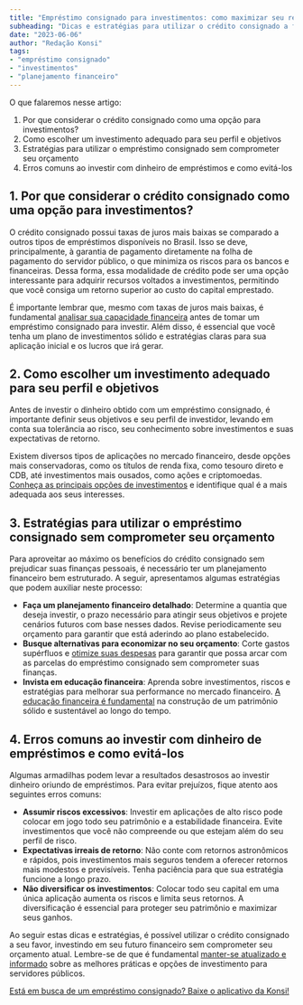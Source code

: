 ```yaml
---
title: "Empréstimo consignado para investimentos: como maximizar seu retorno sem comprometer seu orçamento"
subheading: "Dicas e estratégias para utilizar o crédito consignado a favor de seus investimentos e garantir uma vida financeira mais tranquila no futuro"
date: "2023-06-06"
author: "Redação Konsi"
tags:
- "empréstimo consignado"
- "investimentos"
- "planejamento financeiro"
---
```


O que falaremos nesse artigo:

1. Por que considerar o crédito consignado como uma opção para investimentos?
2. Como escolher um investimento adequado para seu perfil e objetivos
3. Estratégias para utilizar o empréstimo consignado sem comprometer seu orçamento
4. Erros comuns ao investir com dinheiro de empréstimos e como evitá-los

## 1. Por que considerar o crédito consignado como uma opção para investimentos?

O crédito consignado possui taxas de juros mais baixas se comparado a outros tipos de empréstimos disponíveis no Brasil. Isso se deve, principalmente, à garantia de pagamento diretamente na folha de pagamento do servidor público, o que minimiza os riscos para os bancos e financeiras. Dessa forma, essa modalidade de crédito pode ser uma opção interessante para adquirir recursos voltados a investimentos, permitindo que você consiga um retorno superior ao custo do capital emprestado.

É importante lembrar que, mesmo com taxas de juros mais baixas, é fundamental [analisar sua capacidade financeira](https://konsi.com.br/postagens/como-criar-e-manter-o-equilbrio-financeiro-um-guia-para-servidores-pblicos) antes de tomar um empréstimo consignado para investir. Além disso, é essencial que você tenha um plano de investimentos sólido e estratégias claras para sua aplicação inicial e os lucros que irá gerar.

## 2. Como escolher um investimento adequado para seu perfil e objetivos

Antes de investir o dinheiro obtido com um empréstimo consignado, é importante definir seus objetivos e seu perfil de investidor, levando em conta sua tolerância ao risco, seu conhecimento sobre investimentos e suas expectativas de retorno.

Existem diversos tipos de aplicações no mercado financeiro, desde opções mais conservadoras, como os títulos de renda fixa, como tesouro direto e CDB, até investimentos mais ousados, como ações e criptomoedas. [Conheça as principais opções de investimentos](https://konsi.com.br/postagens/investimento-para-servidores-pblicos-conhecendo-as-melhores-opes) e identifique qual é a mais adequada aos seus interesses.

## 3. Estratégias para utilizar o empréstimo consignado sem comprometer seu orçamento

Para aproveitar ao máximo os benefícios do crédito consignado sem prejudicar suas finanças pessoais, é necessário ter um planejamento financeiro bem estruturado. A seguir, apresentamos algumas estratégias que podem auxiliar neste processo:

- **Faça um planejamento financeiro detalhado**: Determine a quantia que deseja investir, o prazo necessário para atingir seus objetivos e projete cenários futuros com base nesses dados. Revise periodicamente seu orçamento para garantir que está aderindo ao plano estabelecido.
- **Busque alternativas para economizar no seu orçamento**: Corte gastos supérfluos e [otimize suas despesas](https://konsi.com.br/postagens/7-dicas-para-servidores-publicos-economizarem-dinheiro) para garantir que possa arcar com as parcelas do empréstimo consignado sem comprometer suas finanças.
- **Invista em educação financeira**: Aprenda sobre investimentos, riscos e estratégias para melhorar sua performance no mercado financeiro. [A educação financeira é fundamental](https://konsi.com.br/postagens/a-importncia-da-educao-financeira-para-servidores-pblicos-e-como-implement-la-em-sua-vida) na construção de um patrimônio sólido e sustentável ao longo do tempo.

## 4. Erros comuns ao investir com dinheiro de empréstimos e como evitá-los

Algumas armadilhas podem levar a resultados desastrosos ao investir dinheiro oriundo de empréstimos. Para evitar prejuízos, fique atento aos seguintes erros comuns:

- **Assumir riscos excessivos**: Investir em aplicações de alto risco pode colocar em jogo todo seu patrimônio e a estabilidade financeira. Evite investimentos que você não compreende ou que estejam além do seu perfil de risco.
- **Expectativas irreais de retorno**: Não conte com retornos astronômicos e rápidos, pois investimentos mais seguros tendem a oferecer retornos mais modestos e previsíveis. Tenha paciência para que sua estratégia funcione a longo prazo.
- **Não diversificar os investimentos**: Colocar todo seu capital em uma única aplicação aumenta os riscos e limita seus retornos. A diversificação é essencial para proteger seu patrimônio e maximizar seus ganhos.

Ao seguir estas dicas e estratégias, é possível utilizar o crédito consignado a seu favor, investindo em seu futuro financeiro sem comprometer seu orçamento atual. Lembre-se de que é fundamental [manter-se atualizado e informado](https://konsi.com.br/postagens) sobre as melhores práticas e opções de investimento para servidores públicos.

[Está em busca de um empréstimo consignado? Baixe o aplicativo da Konsi!](https://konsi.com.br/download)